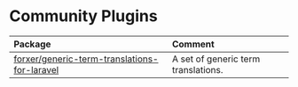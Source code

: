 # Community Plugins

| Package                                                                                                         | Comment                             |
|:----------------------------------------------------------------------------------------------------------------|:------------------------------------|
| [forxer/generic-term-translations-for-laravel](https://github.com/forxer/generic-term-translations-for-laravel) | A set of generic term translations. |
